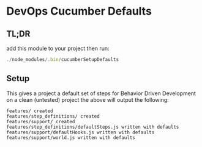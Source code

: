 DevOps Cucumber Defaults
========================

TL;DR
-----

add this module to your project then run:

```javascript
./node_modules/.bin/cucumberSetupDefaults
```

Setup
-----

This gives a project a default set of steps for Behavior Driven Development
on a clean (untested) project the above will output the following:

```
features/ created
features/step_definitions/ created
features/support/ created
features/step_definitions/defaultSteps.js written with defaults
features/support/defaultHooks.js written with defaults
features/support/world.js written with defaults
```
